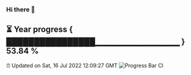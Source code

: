 ### Hi there 👋
⏳ Year progress { ████████████████▁▁▁▁▁▁▁▁▁▁▁▁▁▁ } 53.84 %
---
⏰ Updated on Sat, 16 Jul 2022 12:09:27 GMT
![Progress Bar CI](https://github.com/Moyi321/Moyi321/workflows/Progress%20Bar%20CI/badge.svg)
